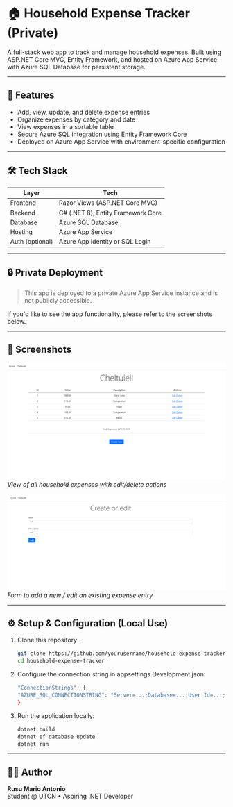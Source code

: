  # 🏠 Household Expense Tracker (Private)

A full-stack web app to track and manage household expenses. Built using ASP.NET Core MVC, Entity Framework, and hosted on Azure App Service with Azure SQL Database for persistent storage.

---

## 🚀 Features

- Add, view, update, and delete expense entries
- Organize expenses by category and date
- View expenses in a sortable table
- Secure Azure SQL integration using Entity Framework Core
- Deployed on Azure App Service with environment-specific configuration

---

## 🛠️ Tech Stack

| Layer           | Tech                                 |
|-----------------|--------------------------------------|
| Frontend        | Razor Views (ASP.NET Core MVC)       |
| Backend         | C# (.NET 8), Entity Framework Core   |
| Database        | Azure SQL Database                   |
| Hosting         | Azure App Service                    |
| Auth (optional) | Azure App Identity or SQL Login      |

---

## 🔒 Private Deployment

> This app is deployed to a private Azure App Service instance and is not publicly accessible.

If you'd like to see the app functionality, please refer to the screenshots below.

---

## 📸 Screenshots

![Home - Expense List](screenshots/ss1.png)
*View of all household expenses with edit/delete actions*

![Add / Edit Expense Form](screenshots/ss2.png)
*Form to add a new / edit an existing expense entry*

---

## ⚙️ Setup & Configuration (Local Use)

1. Clone this repository:
   ```bash
   git clone https://github.com/yourusername/household-expense-tracker.git
   cd household-expense-tracker
2. Configure the connection string in appsettings.Development.json:
   ```bash
   "ConnectionStrings": {
   "AZURE_SQL_CONNECTIONSTRING": "Server=...;Database=...;User Id=...;Password=...;"
   }

3. Run the application locally:
   ```bash
   dotnet build
   dotnet ef database update
   dotnet run
---
## 🙋‍♂️ Author

**Rusu Mario Antonio**  
Student @ UTCN • Aspiring .NET Developer  
